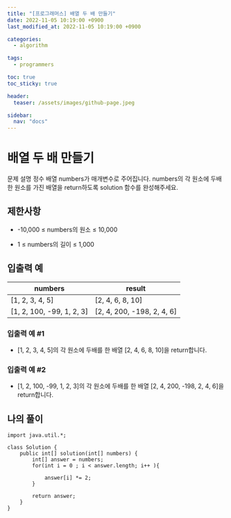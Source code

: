 ```yaml
---
title: "[프로그래머스] 배열 두 배 만들기"
date: 2022-11-05 10:19:00 +0900
last_modified_at: 2022-11-05 10:19:00 +0900

categories:
  - algorithm

tags: 
  - programmers

toc: true
toc_sticky: true

header: 
  teaser: /assets/images/github-page.jpeg

sidebar:
  nav: "docs"
---
```


# 배열 두 배 만들기

문제 설명
정수 배열 numbers가 매개변수로 주어집니다. numbers의 각 원소에 두배한 원소를 가진 배열을 return하도록 solution 함수를 완성해주세요.

## 제한사항

- -10,000 ≤ numbers의 원소 ≤ 10,000

- 1 ≤ numbers의 길이 ≤ 1,000

## 입출력 예

|numbers|result|
|---|---|
|[1, 2, 3, 4, 5]|[2, 4, 6, 8, 10]|
|[1, 2, 100, -99, 1, 2, 3]|[2, 4, 200, -198, 2, 4, 6]|

### 입출력 예 #1

- [1, 2, 3, 4, 5]의 각 원소에 두배를 한 배열 [2, 4, 6, 8, 10]을 return합니다.
### 입출력 예 #2

- [1, 2, 100, -99, 1, 2, 3]의 각 원소에 두배를 한 배열 [2, 4, 200, -198, 2, 4, 6]을 return합니다.

## 나의 풀이
```
import java.util.*;

class Solution {
    public int[] solution(int[] numbers) {
        int[] answer = numbers;
        for(int i = 0 ; i < answer.length; i++ ){

            answer[i] *= 2;
        }

        return answer;
    }
}
```

